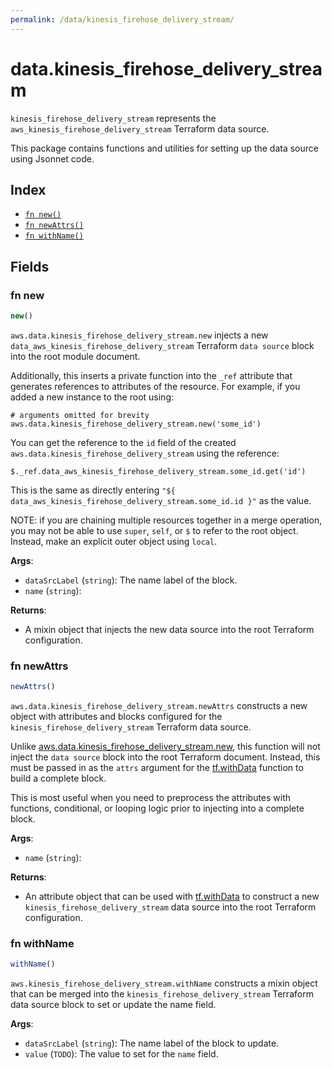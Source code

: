 ```yaml
---
permalink: /data/kinesis_firehose_delivery_stream/
---
```


# data.kinesis_firehose_delivery_stream

`kinesis_firehose_delivery_stream` represents the `aws_kinesis_firehose_delivery_stream` Terraform data source.



This package contains functions and utilities for setting up the data source using Jsonnet code.


## Index

* [`fn new()`](#fn-new)
* [`fn newAttrs()`](#fn-newattrs)
* [`fn withName()`](#fn-withname)

## Fields

### fn new

```ts
new()
```


`aws.data.kinesis_firehose_delivery_stream.new` injects a new `data_aws_kinesis_firehose_delivery_stream` Terraform `data source`
block into the root module document.

Additionally, this inserts a private function into the `_ref` attribute that generates references to attributes of the
resource. For example, if you added a new instance to the root using:

    # arguments omitted for brevity
    aws.data.kinesis_firehose_delivery_stream.new('some_id')

You can get the reference to the `id` field of the created `aws.data.kinesis_firehose_delivery_stream` using the reference:

    $._ref.data_aws_kinesis_firehose_delivery_stream.some_id.get('id')

This is the same as directly entering `"${ data_aws_kinesis_firehose_delivery_stream.some_id.id }"` as the value.

NOTE: if you are chaining multiple resources together in a merge operation, you may not be able to use `super`, `self`,
or `$` to refer to the root object. Instead, make an explicit outer object using `local`.

**Args**:
  - `dataSrcLabel` (`string`): The name label of the block.
  - `name` (`string`): 

**Returns**:
- A mixin object that injects the new data source into the root Terraform configuration.


### fn newAttrs

```ts
newAttrs()
```


`aws.data.kinesis_firehose_delivery_stream.newAttrs` constructs a new object with attributes and blocks configured for the `kinesis_firehose_delivery_stream`
Terraform data source.

Unlike [aws.data.kinesis_firehose_delivery_stream.new](#fn-kinesisfirehosedeliverystreamnew), this function will not inject the `data source`
block into the root Terraform document. Instead, this must be passed in as the `attrs` argument for the
[tf.withData](https://github.com/tf-libsonnet/core/tree/main/docs#fn-withdata) function to build a complete block.

This is most useful when you need to preprocess the attributes with functions, conditional, or looping logic prior to
injecting into a complete block.

**Args**:
  - `name` (`string`): 

**Returns**:
  - An attribute object that can be used with [tf.withData](https://github.com/tf-libsonnet/core/tree/main/docs#fn-withdata) to construct a new `kinesis_firehose_delivery_stream` data source into the root Terraform configuration.


### fn withName

```ts
withName()
```

`aws.kinesis_firehose_delivery_stream.withName` constructs a mixin object that can be merged into the `kinesis_firehose_delivery_stream`
Terraform data source block to set or update the name field.



**Args**:
  - `dataSrcLabel` (`string`): The name label of the block to update.
  - `value` (`TODO`): The value to set for the `name` field.
